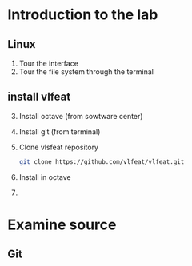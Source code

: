 # Introduction to the lab

## Linux

1. Tour the interface
2. Tour the file system through the terminal


## install vlfeat

3. Install octave (from sowtware center)
4. Install git (from terminal)
3. Clone vlsfeat repository
   
   ```bash
   git clone https://github.com/vlfeat/vlfeat.git
   ```
4. Install in octave
5. 

# Examine source


## Git
